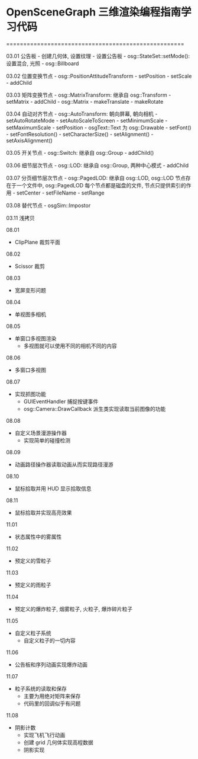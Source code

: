 # OpenSceneGraph 三维渲染编程指南学习代码
====================================================

03.01
公告板
    - 创建几何体, 设置纹理
    - 设置公告板
    - osg::StateSet::setMode(): 设置混合, 光照
    - osg::Billboard

03.02
位置变换节点
    - osg::PositionAttitudeTransform
        - setPosition
        - setScale
        - addChild

03.03
矩阵变换节点
    - osg::MatrixTransform: 继承自 osg::Transform
        - setMatrix
        - addChild
    - osg::Matrix
        - makeTranslate
        - makeRotate

03.04
自动对齐节点
    - osg::AutoTransform: 朝向屏幕, 朝向相机
        - setAutoRotateMode
        - setAutoScaleToScreen
        - setMinimumScale
        - setMaximumScale
        - setPosition
    - osgText::Text 为 osg::Drawable
        - setFont()
        - setFontResolution()
        - setCharacterSize()
        - setAlignment()
        - setAxisAlignment()

03.05
开关节点
    - osg::Switch: 继承自 osg::Group
        - addChild()

03.06
细节层次节点
    - osg::LOD: 继承自 osg::Group, 两种中心模式
        - addChild

03.07
分页细节层次节点
    - osg::PagedLOD: 继承自 osg::LOD, osg::LOD 节点存在于一个文件中, osg::PagedLOD 每个节点都是磁盘的文件, 节点只提供索引的作用
        - setCenter
        - setFileName
        - setRange

03.08
替代节点
    - osgSim::Impostor

03.11
浅拷贝

08.01
* ClipPlane 裁剪平面

08.02
* Scissor 裁剪

08.03
* 宽屏变形问题

08.04
* 单视图多相机

08.05
* 单窗口多视图渲染
    - 多视图就可以使用不同的相机不同的内容

08.06
* 多窗口多视图

08.07
* 实现抓图功能
    - GUIEventHandler 捕捉按键事件
    - osg::Camera::DrawCallback 派生类实现读取当前图像的功能

08.08
* 自定义场景漫游操作器
    - 实现简单的碰撞检测

08.09
* 动画路径操作器读取动画从而实现路径漫游

08.10
* 鼠标拾取并用 HUD 显示拾取信息

08.11
* 鼠标拾取并实现高亮效果

11.01
* 状态属性中的雾属性

11.02
* 预定义的雪粒子

11.03
* 预定义的雨粒子

11.04
* 预定义的爆炸粒子, 烟雾粒子, 火粒子, 爆炸碎片粒子

11.05
* 自定义粒子系统
    - 自定义粒子的一切内容

11.06
* 公告板和序列动画实现爆炸动画

11.07
* 粒子系统的读取和保存
    - 主要为用绝对矩阵来保存
    - 代码里的回调似乎有问题

11.08
* 阴影计数
    - 实现飞机飞行动画
    - 创建 grid 几何体实现高程数据
    - 阴影实现
